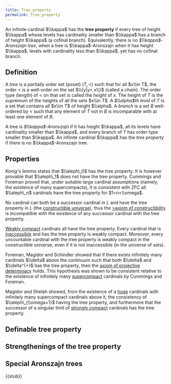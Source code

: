 ```yaml
---
title: Tree_property
permalink: Tree_property
---
```


An infinite cardinal $\\kappa$ has the **tree property** if every tree of height $\\kappa$ whose levels has cardinality smaller than $\\kappa$ has a branch of height $\\kappa$ (a cofinal branch). Equivalently, there is no *$\\kappa$-Aronszajn tree*, when a tree is $\\kappa$-Aronszajn when it has height $\\kappa$, levels with cardinality less than $\\kappa$, yet has no cofinal branch.

## Definition

A *tree* is a partially order set (poset) $(T,<)$ such that for all $x\\in T$, the order $<$ is a well-order on the set $\\{y|y< x\\}$ (called a *chain*). The order type (length) of $<$ on that set is called the *height* of $x$. The height of $T$ is the supremum of the heights of all the sets $x\\in T$. A *$\\alpha$th level* of $T$ is a set that contains all $x\\in T$ of height $\\alpha$. A *branch* is a set $B$ well-ordered by $<$ such that any element of $T$ not in $B$ is incomparable with at least one element of $B$.

A tree is *$\\kappa$-Aronszajn* if it has height $\\kappa$, all its levels have cardinality smaller than $\\kappa$, and every branch of $T$ has order type smaller than $\\kappa$. An infinite cardinal $\\kappa$ has the *tree property* if there is no $\\kappa$-Aronszajn tree.

## Properties

*Konig's lemma* states that $\\aleph\_0$ has the tree property. It is however provable that $\\aleph\_1$ does not have the tree property. Cummings and Foreman proved that, under suitable large cardinal assumptions (namely, the existence of many supercompacts), it is consistent with ZFC all $\\aleph\_n$ cardinals have the tree property for $1<n<\\omega$.

No cardinal can both be a successor cardinal in $L$ and have the tree property in $L$ (the [constructible universe](Constructible_universe "Constructible universe")), thus the <a href="https://en.wikipedia.org/wiki/axiom of constructibility" class="extiw" title="wikipedia:axiom of constructibility">>axiom of constructibility</a> is incompatible with the existence of any successor cardinal with the tree property.

[Weakly compact](Weakly_compact "Weakly compact") cardinals all have the tree property. Every cardinal that is [inaccessible](Inaccessible "Inaccessible") and has the tree property is weakly compact. Moreover, every uncountable cardinal with the tree property is weakly compact in the constructible universe, even if it is not inaccessible (in the universe of sets).

Foreman, Magidor and Schindler showed that if there exists infinitely many cardinals $\\delta$ above the continuum such that both $\\delta$ and $\\delta^{+}$ has the tree property, then the [axiom of projective determinacy](Axiom_of_projective_determinacy "Axiom of projective determinacy") holds. This hypothesis was shown to be consistent relative to the existence of infinitely many [supercompact](Supercompact "Supercompact") cardinals by Cummings and Foreman.

Magidor and Shelah showed, from the existence of a [huge](Huge "Huge") cardinals with infinitely many supercompact cardinals above it, the consistency of $\\aleph\_{\\omega+1}$ having the tree property, and furthermore that the successor of a singular limit of [strongly compact](Strongly_compact "Strongly compact") cardinals has the tree property.

## Definable tree property

## Strengthenings of the tree property

## Special Aronszajn trees

{{stub}}

